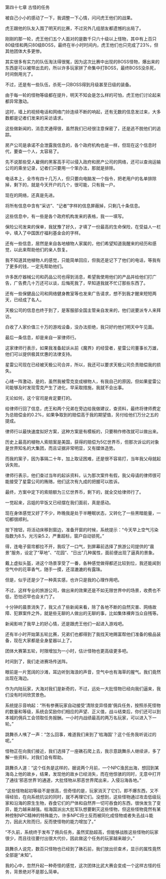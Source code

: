 第四十七章 古怪的任务


被自己小小的感动了一下，我调整一下心情，问问虎王他们的战果。

虎王跟他的队友入围了明天的比赛，不过另外几组朋友都遗憾的出局了。

刚刚的那一轮，虎王他们五个人面对的是数千只六十级以上怪物，其中有上百只80级怪和两只80级BOSS，最终在半小时时间内，虎王他们也只完成了23%，但其他团体大多更惨。

其实很多有实力的队伍淘汰得很冤，因为这次比赛中出现的BOSS怪物，爆出来的东西是可以被带出去的，所以许多玩家拼了命集中打BOSS，最终BOSS没杀死，时间倒用光了。

不过，还是有一些队伍，杀死一只BOSS得到月级甚至日级的装备。

由于每一轮的怪物等级都在提升，明天不知会是怎么样的可怕，虎王他们讨论起来都异常激动。

这时，墙上的视频电话和网络门铃连续不断的响起，还有无数的信息发过来，大多数都是记者们发来的采访请求。

这些做新闻的，消息灵通得很，虽然我们已经很注意保密了，还是逃不脱他们的追踪。

房产公司是承诺不会泄露我信息的，各个政府机构也是一样，但现在这个信息时代，要查一个人，太容易了。

先不说那些受人雇佣的黑客高手可以侵入政府和房产公司的网络，还可以查询运输公司的乘坐记录，记者们只要用一个笨办法，那就是排除。

电话本上，全市有四十几万人，但只要向电脑发一个指令，把老用户的名单排除掉，剩下的，就是今天开户的几个，很可能，只有我一户。

现在的网络，还真是先进。

将所有信息中含有“采访”、“记者”字样的信息屏蔽掉，只剩几十条信息。

这些信息中，有一些是各个政府机构发来的表格，我一一填写。

保险公司发来的保单，我犹豫了好久，才填了一份最高的生命保险，在受益人一栏中，填入了中国医疗福利基金会的字样。

还有一些信息，居然是来自各地植物人家属的，他们希望知道我醒来的经历和感觉，以此来帮助他们的亲人恢复。

我不知道其他植物人的感觉，只能简单回应，但我还是记下了他们的电话，等我有了更多的钱，一定先帮助他们。

许多医疗器械公司和药品公司也得到消息，希望我使用他们的产品并给他们打广告，广告费几十万还可以谈，后悔死我了，早知道我就不忙订那些东西了。

还有一些保健品公司和网络健身教室等也发来广告请求，想不到我才醒来短短两天，已经成了名人。

天极公司的信息也终于到了，是客服部全国主管亲自发来的，他们说要派专人来拜访。

白收了人家价值三十万的游戏设备，没办法拒绝，我只好约他们明天中午见面。

最后一条信息，却是来自一家律师行。

这家律师行表示，如果我准备起诉从前《魔界》的经营者，星雷公司董事长万雄，他们可以提供极其优惠的法律支持。

星雷公司现在已经被天极公司合并，所以，我还可以要求天极公司负责赔偿我的损失。

心绪一阵激动，是的，虽然我被雪克变成植物人，有我自己的原因，但如果星雷公司能够及时发现雪克产生了进化，早采取措施，我就不会出事。

无论如何，这个官司是肯定要打的。

给律师行回了信息，虎王和两个兄弟在旁边给我做建议，查资料，最终将律师费定为总赔偿金的0.2%，如果争取到的赔偿高于我的期望值，另付给他们万分之五的提成。

律师行以最快速度拟好方案，这种方案是有模板的，只要稍作修改就可以做出来。

历史上最高的植物人索赔案是美国，获得的赔偿为5亿世界币，但那次诉讼的对象是世界知名的大集团，而且证据非常明显，又有媒体造势。

而我的案子，因为事隔二十年，加上取证困难，还是很不容易打，当年我父母就起诉失败。

律师行表示，他们查过当年的起诉资料，认为那次案件有假，我父母请的律师很可能接受了星雷公司的贿赂，他们这次有九成的把握可以胜诉。

最终，方案中定下的索赔额为三亿世界币，剩下的，就全交给律师行了。

一觉起来，吕姐的早饭又已经摆在我们面前，真是感动。

现在身体感觉又好了不少，昨晚我是处于半睡眠状态，又转化了一些黑暗能量，一切都很顺利。

按下按钮，将活动床移到窗边，准备开窗的时候，系统提示：“今天早上空气污染指数为8.5，光污染5.2，严重超标，窗户自动锁死。”

得，连电子窗帘都拉不开，我叹了一口气，到屏幕前选择了旅游公司提供的“晨景”服务，设定了“草地”、“花园”、“日出”几种属性，面前便出现了逼真的景象。

戴上虚拟头盔，进这个场景享受了一番，各种感觉做得都还比较到位，我还能闻到空气中的花草香气，随手一摸，还湿漉漉的有露珠。

但是，似乎还是少了一种真实感，也许只是我的心理作用吧。

不过，这样专业的旅游公司，做出来的效果还是不如无限世界中的场景，收费也不低，恐怕迟早也会关门了。

十分钟的晨景消失了，我又点了些新闻来看，除了各地不断的自然灾害、网络故障、犯罪案件之外，就是些无聊的人做出的无聊的事，比如集体裸奔当众自残等。

新闻影响了我早上的好心情，还是跟虎王他们一起进入游戏吧。

还有半小时开始第五轮比赛，兄弟们也都得到了我找天地赐富帮他们准备的极品装备，现在大家都是全身星器以上了。

团体大赛第五轮，时限增加为一小时，估计怪物也更高级更多吧。

时间到了，我们走进赛场传送阵。

眼前是一片宽阔的沙滩，耳边听到海浪的声音，空气中也有海草的腥气。我们竟然出现在海边。

作为内陆玩家，大海对我们是新奇的，不过，远处一大批怪物已经向我们逼来，我们没有时间欣赏景色。

系统提示音响起：“所有参赛玩家自动接受‘清除变异怪兽’佣兵任务，按照杀死怪物的数量和等级，系统会奖励你们相应的声望、正义值，战斗结束后，你们还可以到本城的佣兵工会领取任务报酬。一小时内战绩最高的两万名玩家，可以进入下一轮。”

跳舞杀人咦了一声：“怎么回事，难道我们来到了‘枯海国’？这个任务我听说过的呢。”

怪物正在向我们接近，我们选择了一座礁石爬上去，我示意跳舞杀人继续讲，多了解一些资料，对我们会有帮助。

跳舞杀人道：“这个任务是这样的，据说两个月前，一个NPC渔民出海，想回到某海岛上他的故乡，结果，发现他的故乡已经消失，而在他惊骇的同时，无意中打开了通往‘邪恶世界’的通道，大批怪物从邪恶世界爬出来，入侵沿海各地。”

“这些怪物起初等级不是很高，但奇怪的是，玩家消灭了它们，即不爆东西，又不得经验，在向系统抗议的同时，就不再理它们。没想到，这些怪物通过攻击低级玩家和沿海的原生生物，吞食它们的尸体和自然界一切可吞食的东西，很快发生了变异，能力越来越强。枯海国派出大批军队想要剿灭这些怪物，但这些怪物竟然有某种控制NPC精神的特殊能力，许多NPC将士反而被同化成怪物或者失去战斗能力，因此大败而归，反而使怪物的能力增加了。”

“不久前，系统终于发布了佣兵任务，虽然奖励超高，但能够战胜这些怪物的玩家很少，而且往往要付出很大代价，因此做这个任务的玩家越来越少。”

跳舞杀人说完，数百只怪物也已经到了礁石前，我们放出侦查术，显示的属性竟然全部是“未知”。

我的心中，忽然升起一种奇怪的感觉，这次团体比武大赛会变成一个这样古怪的任务，背景绝对不是那么简单。





